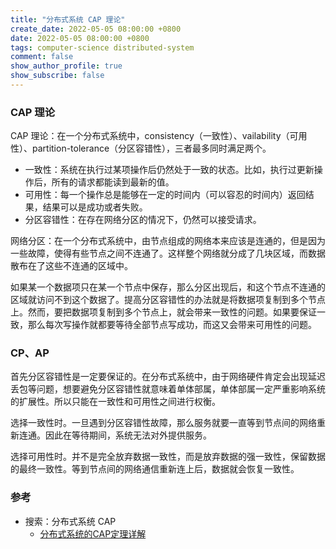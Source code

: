 ```yaml
---
title: "分布式系统 CAP 理论"
create_date: 2022-05-05 08:00:00 +0800
date: 2022-05-05 08:00:00 +0800
tags: computer-science distributed-system
comment: false
show_author_profile: true
show_subscribe: false
---
```


### CAP 理论

CAP 理论：在一个分布式系统中，consistency（一致性）、vailability（可用性）、partition-tolerance（分区容错性），三者最多同时满足两个。

- 一致性：系统在执行过某项操作后仍然处于一致的状态。比如，执行过更新操作后，所有的请求都能读到最新的值。
- 可用性：每一个操作总是能够在一定的时间内（可以容忍的时间内）返回结果，结果可以是成功或者失败。
- 分区容错性：在存在网络分区的情况下，仍然可以接受请求。

网络分区：在一个分布式系统中，由节点组成的网络本来应该是连通的，但是因为一些故障，使得有些节点之间不连通了。这样整个网络就分成了几块区域，而数据散布在了这些不连通的区域中。

如果某一个数据项只在某一个节点中保存，那么分区出现后，和这个节点不连通的区域就访问不到这个数据了。提高分区容错性的办法就是将数据项复制到多个节点上。然而，要把数据项复制到多个节点上，就会带来一致性的问题。如果要保证一致，那么每次写操作就都要等待全部节点写成功，而这又会带来可用性的问题。

### CP、AP

首先分区容错性是一定要保证的。在分布式系统中，由于网络硬件肯定会出现延迟丢包等问题，想要避免分区容错性就意味着单体部属，单体部属一定严重影响系统的扩展性。所以只能在一致性和可用性之间进行权衡。

选择一致性时。一旦遇到分区容错性故障，那么服务就要一直等到节点间的网络重新连通。因此在等待期间，系统无法对外提供服务。

选择可用性时。并不是完全放弃数据一致性，而是放弃数据的强一致性，保留数据的最终一致性。等到节点间的网络通信重新连上后，数据就会恢复一致性。

### 参考

- 搜索：分布式系统 CAP
  - [分布式系统的CAP定理详解](https://zhuanlan.zhihu.com/p/335617791)